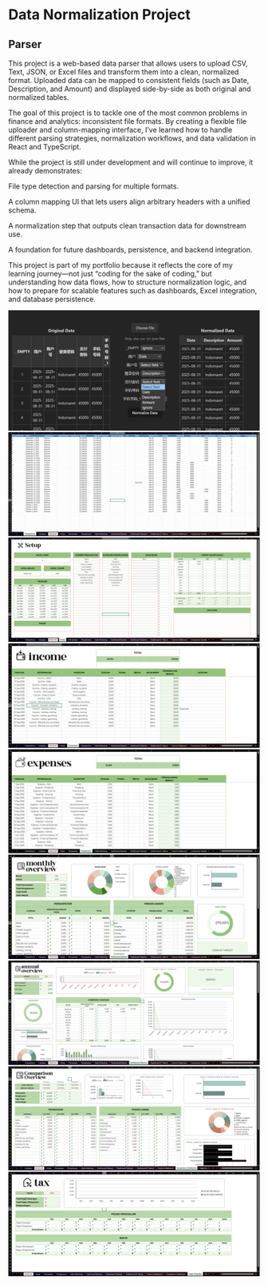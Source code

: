 # Data Normalization Project

## Parser

This project is a web-based data parser that allows users to upload CSV, Text, JSON, or Excel files and transform them into a clean, normalized format. Uploaded data can be mapped to consistent fields (such as Date, Description, and Amount) and displayed side-by-side as both original and normalized tables.

The goal of this project is to tackle one of the most common problems in finance and analytics: inconsistent file formats. By creating a flexible file uploader and column-mapping interface, I’ve learned how to handle different parsing strategies, normalization workflows, and data validation in React and TypeScript.

While the project is still under development and will continue to improve, it already demonstrates:

File type detection and parsing for multiple formats.

A column mapping UI that lets users align arbitrary headers with a unified schema.

A normalization step that outputs clean transaction data for downstream use.

A foundation for future dashboards, persistence, and backend integration.

This project is part of my portfolio because it reflects the core of my learning journey—not just “coding for the sake of coding,” but understanding how data flows, how to structure normalization logic, and how to prepare for scalable features such as dashboards, Excel integration, and database persistence.

<img src= https://github.com/budiswijaya/Finance-Project/blob/main/Snipaste_2025-09-08_19-24-31.png>
<img src= https://github.com/budiswijaya/Finance-Project/blob/main/0.png>
<img src= https://github.com/budiswijaya/Finance-Project/blob/main/1.png>
<img src= https://github.com/budiswijaya/Finance-Project/blob/main/2.png>
<img src= https://github.com/budiswijaya/Finance-Project/blob/main/3.png>
<img src= https://github.com/budiswijaya/Finance-Project/blob/main/4.png>
<img src= https://github.com/budiswijaya/Finance-Project/blob/main/5.png>
<img src= https://github.com/budiswijaya/Finance-Project/blob/main/6.png>
<img src= https://github.com/budiswijaya/Finance-Project/blob/main/7.png>
